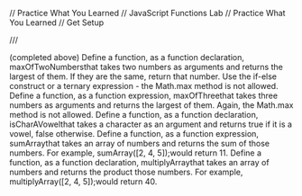 // Practice What You Learned
// JavaScript Functions Lab
// Practice What You Learned
// Get Setup

///

 (completed above) Define a function, as a function declaration, maxOfTwoNumbersthat takes two numbers as arguments and returns the largest of them. If they are the same, return that number. Use the if-else construct or a ternary expression - the Math.max method is not allowed.
Define a function, as a function expression, maxOfThreethat takes three numbers as arguments and returns the largest of them. Again, the Math.max method is not allowed.
Define a function, as a function declaration, isCharAVowelthat takes a character as an argument and returns true if it is a vowel, false otherwise.
Define a function, as a function expression, sumArraythat takes an array of numbers and returns the sum of those numbers. For example, sumArray([2, 4, 5]);would return 11.
Define a function, as a function declaration, multiplyArraythat takes an array of numbers and returns the product those numbers. For example, multiplyArray([2, 4, 5]);would return 40.
